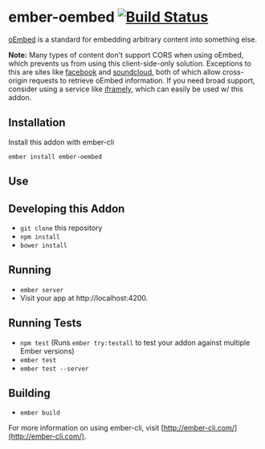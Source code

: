 # ember-oembed [![Build Status](https://travis-ci.org/levanto-financial/ember-oembed.svg?branch=master)](https://travis-ci.org/levanto-financial/ember-oembed)

[oEmbed](http://oembed.com) is a standard for embedding arbitrary content into something else. 

**Note:** Many types of content don't support CORS when using oEmbed, which prevents us from using this client-side-only solution. Exceptions to this are sites like [facebook](http://facebook.com) and [soundcloud](http://soundcloud.com), both of which allow cross-origin requests to retrieve oEmbed information. If you need broad support, consider using a service like [iframely](https://iframely.com/), which can easily be used w/ this addon.


## Installation

Install this addon with ember-cli

```
ember install ember-oembed
```


## Use
 

## Developing this Addon

* `git clone` this repository
* `npm install`
* `bower install`

## Running

* `ember server`
* Visit your app at http://localhost:4200.

## Running Tests

* `npm test` (Runs `ember try:testall` to test your addon against multiple Ember versions)
* `ember test`
* `ember test --server`

## Building

* `ember build`

For more information on using ember-cli, visit [http://ember-cli.com/](http://ember-cli.com/).

